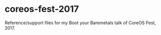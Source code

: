 # coreos-fest-2017

Reference/support files for my Boot your Baremetals talk of CoreOS Fest, 2017.

